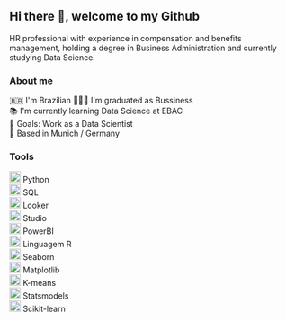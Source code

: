 ## Hi there 👋, welcome to my Github

HR professional with experience in compensation and benefits management, holding a degree in Business Administration and currently studying Data Science. 

### About me

  🇧🇷 I'm Brazilian 
  👨🏼‍🎓 I'm graduated as Bussiness  
  📚 I'm currently learning Data Science at EBAC  
  🎯 Goals: Work as a Data Scientist  
  📍 Based in Munich / Germany  
  
### Tools

<img src="https://cdn.jsdelivr.net/gh/devicons/devicon/icons/python/python-original.svg" alt="Python" width="20"/> Python  
<img src="https://cdn.jsdelivr.net/gh/devicons/devicon/icons/mysql/mysql-original-wordmark.svg" alt="SQL" width="20"/> SQL  
<img src="https://cdn.jsdelivr.net/gh/devicons/devicon/icons/looker/looker-original.svg" alt="Looker" width="20"/> Looker  
<img src="https://cdn.jsdelivr.net/gh/devicons/devicon/icons/rstudio/rstudio-original.svg" alt="RStudio" width="20"/> Studio  
<img src="https://cdn.jsdelivr.net/gh/devicons/devicon/icons/powerbi/powerbi-original.svg" alt="PowerBI" width="20"/> PowerBI  
<img src="https://cdn.jsdelivr.net/gh/devicons/devicon/icons/r/r-original.svg" alt="R" width="20"/> Linguagem R  
<img src="https://cdn.jsdelivr.net/gh/devicons/devicon/icons/seaborn/seaborn-original.svg" alt="Seaborn" width="20"/> Seaborn  
<img src="https://cdn.jsdelivr.net/gh/devicons/devicon/icons/matplotlib/matplotlib-original.svg" alt="Matplotlib" width="20"/> Matplotlib  
<img src="https://cdn.jsdelivr.net/gh/devicons/devicon/icons/kmeans/kmeans-original.svg" alt="K-means" width="20"/> K-means  
<img src="https://cdn.jsdelivr.net/gh/devicons/devicon/icons/statsmodels/statsmodels-original.svg" alt="Statsmodels" width="20"/> Statsmodels  
<img src="https://cdn.jsdelivr.net/gh/devicons/devicon/icons/scikit-learn/scikit-learn-original.svg" alt="Scikit-learn" width="20"/> Scikit-learn  
          

<!--
**wesley-lacerda/wesley-lacerda** is a ✨ _special_ ✨ repository because its `README.md` (this file) appears on your GitHub profile.

Here are some ideas to get you started:

- 🔭 I’m currently working on ...
- 🌱 I’m currently learning ...
- 👯 I’m looking to collaborate on ...
- 🤔 I’m looking for help with ...
- 💬 Ask me about ...
- 📫 How to reach me: ...
- 😄 Pronouns: ...
- ⚡ Fun fact: ...
-->
